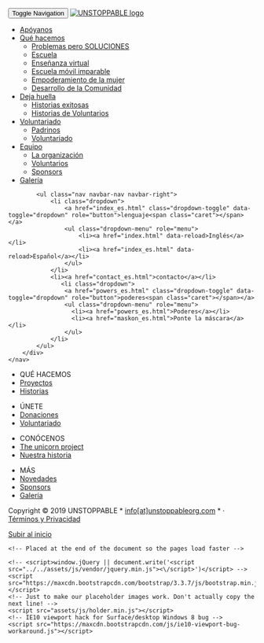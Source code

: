 <!DOCTYPE html>
<html lang="es">
<head>
  <meta charset="utf-8">
    <meta http-equiv="X-UA-Compatible" content="IE=edge">
    <meta name="viewport" content="width=device-width, initial-scale=1">
    <meta name="description" content="UNSTOPPABLE is a non-profit organization working in India aiming to bring education to remote areas and to the lowest castes. 100% of public donations go to teaching and women empowerment projects">
    <meta name="author" content="Neus Casajuana">
    <meta name="keywords" content="non-profit teaching India volunteering women-empowerment virtual-teaching volunteering">
    <link rel="icon" href="favicon/favicon_noBack/favicon-32x32.png">
  <title>UNSTOPPABLE</title>
<!-- Bootstrap core CSS -->
    <link rel="stylesheet" href="https://maxcdn.bootstrapcdn.com/bootstrap/3.3.7/css/bootstrap.min.css">
<!-- IE10 viewport hack for Surface/desktop Windows 8 bug -->
    <link href="https://maxcdn.bootstrapcdn.com/css/ie10-viewport-bug-workaround.css" rel="stylesheet">
<!--stylesheet-->
  <link href="assets/css/index.css" rel="stylesheet">
  <link href="assets/css/responsive.css" rel="stylesheet" media="screen and (max-width:768px)">
<!--fontAwesome/favicons-->
  <link rel="stylesheet" href="https://use.fontawesome.com/releases/v5.0.13/css/all.css" integrity="sha384-DNOHZ68U8hZfKXOrtjWvjxusGo9WQnrNx2sqG0tfsghAvtVlRW3tvkXWZh58N9jp" crossorigin="anonymous">
<!--FAVICONS-->
  <link rel="apple-touch-icon" sizes="180x180" href="favicon/favicon_noBack/apple-touch-icon.png">
  <link rel="icon" type="image/png" sizes="32x32" href="favicon/favicon_noBack/favicon-32x32.png">
  <link rel="icon" type="image/png" sizes="16x16" href="favicon/favicon_noBack/favicon-16x16.png">
  <link rel="manifest" href="favicon/favicon_noBack/site.webmanifest">
  <link rel="mask-icon" href="favicon/favicon_noBack/safari-pinned-tab.svg" color="#5bbad5">
  <meta name="msapplication-TileColor" content="#2b5797">
  <meta name="theme-color" content="#ffffff">
  <link href="https://fonts.googleapis.com/css?family=Raleway|Amatic+SC:400,700" rel="stylesheet">
  <script type="text/javascript" src="http://ajax.googleapis.com/ajax/libs/jquery/1.8.3/jquery.min.js"></script>
  <script type="text/javascript" src="assets/js/jquery.localize.js"></script>
</head>
<body>
<!-- NAVBAR
================================================== -->
<div class="navbar-wrapper"> 
  <div class="container-fluid">
    <nav class="navbar navbarHead navbar-default navbar-static-top" role="navigation">
      <div class="navbar-header">
        <button type="button" class="navbar-toggle collapsed" data-toggle="collapse" data-target="#navbar" aria-expanded="false" aria-controls="navbar">
          <span class="sr-only">Toggle Navigation</span>
          <span class="icon-bar"></span>
          <span class="icon-bar"></span>
          <span class="icon-bar"></span>
        </button>
        <a class="navbar-brand" href="index_es.html">
          <img id="brand-image" src="images/imparable_logo.png" alt="UNSTOPPABLE logo">
        </a>
      	</div>
      	<div id="navbar" class="navbar-collapse collapse">  
            <ul class="nav navbar-nav">
              <li><a href="support_es.html">Apóyanos</a></li>
              <li class="dropdown">
                <a href="projects_es.html" class="dropdown-toggle" data-toggle="dropdown" role="button" >Qué hacemos<span class="caret"></span></a>
                <ul class="dropdown-menu" role="menu">
                  <li ><a href="projects_es.html#needs">Problemas pero <span style="text-transform: uppercase;">soluciones</span></a></li>
                      <li><a href="projects_es.html#school">Escuela</a></li>
                      <li><a href="projects_es.html#virtualTeaching">Enseñanza virtual</a></li>
                      <li><a href="projects_es.html#mobileSchool">Escuela móvil imparable</a></li>
                      <li><a href="projects_es.html#womenEmp">Empoderamiento de la mujer</a></li>
                      <li><a href="projects_es.html#communityDev">Desarrollo de la Comunidad</a></li>
                </ul>
              </li>
              <li class="dropdown">
                <a href="impact_es.html" class="dropdown-toggle" data-toggle="dropdown" role="button">Deja huella<span class="caret"></span></a>
              <ul class="dropdown-menu" role="menu">
                      <li><a href="impact_es.html#successSories">Historias exitosas</a></li>
                      <li><a href="impact_es.html#volunteeringStories">Historias de Voluntarios</a></li>
                    </ul>
              </li>
              <li class="dropdown">
                <a href="volunteers_es.html" class="dropdown-toggle" data-toggle="dropdown" role="button">Voluntariado<span class="caret"></span></a>
                <ul class="dropdown-menu" role="menu">
                      <li><a href="volunteers_es.html#jobs">Padrinos</a></li>
                      <li><a href="volunteers_es.html#jobsVolunteers">Voluntariado</a></li>
                    </ul>
              </li>
              <li class="dropdown">
                    <a href="team_es.html" class="dropdown-toggle" data-toggle="dropdown" role="button">Equipo<span class="caret"></span></a>
                    <ul class="dropdown-menu" role="menu">
                        <li><a href="team_es.html#about-us">La organización</a></li>
                      <li><a href="team_es.html#volunteers">Voluntarios</a></li>
                      <li><a href="team_es.html#sponsors">Sponsors</a></li>
                    </ul>
                </li>
                <li><a href="gallery_es.html">Galería</a></li>
        	</ul>

	        <ul class="nav navbar-nav navbar-right">
	          	<li class="dropdown">
	              	<a href="index_es.html" class="dropdown-toggle" data-toggle="dropdown" role="button">lenguaje<span class="caret"></span></a>
	          		<ul class="dropdown-menu" role="menu">
	                	<li><a href="index.html" data-reload>Inglés</a></li>
	                	<li><a href="index_es.html" data-reload>Español</a></li>
	            	</ul>
	          	</li>
	            <li><a href="contact_es.html">contacto</a></li>
	               <li class="dropdown">
	                <a href="powers_es.html" class="dropdown-toggle" data-toggle="dropdown" role="button">poderes<span class="caret"></span></a>
	                <ul class="dropdown-menu" role="menu">
	                  <li><a href="powers_es.html">Poderes</a></li>
	                  <li><a href="maskon_es.html">Ponte la máscara</a></li>
	                </ul>
	            </li>
	        </ul>
        </div>  
    </nav>
  </div>
</div>



   <!-- FOOTER **************************-->  
<footer class="cw-footer no-top-border">
    <div class="footer-wrap container"> 
    <div class="cw-footer-top-row">
      <ul class="cw-footer-row-1 mx-auto col-md-3"> 
        <li class="cw-footer-header">QUÉ HACEMOS</li>
        <li>
          <a href="projects_es.html">Proyectos</a>
        </li>
        <li>
          <a href="impact_es.html">Historias</a>
        </li>
      </ul>
      <ul class="cw-footer-row-2 mx-auto col-md-3"> 
        <li class="cw-footer-header">ÚNETE</li>
        <li>
          <a href="support_es.html">Donaciones</a>
        </li>
        <li>
          <a href="volunteers_es.html#volunteering">Voluntariado</a>
        </li>
      </ul>
      <ul class="cw-footer-row-2 mx-auto col-md-3"> 
        <li class="cw-footer-header">CONÓCENOS</li>
        <li>
          <a href="team_es.html#unicornProject">The unicorn project</a>
        </li>
        <li>
          <a href="team_es.html#about-us">Nuestra historia</a>
        </li>
      </ul>
      <ul class="cw-footer-row-2 mx-auto col-md-3">
        <li class="cw-footer-header">MÁS</li>
        <li>
          <a href="impact_es.html#successStories">Novedades</a>
        </li>
        <li>
          <a href="team_es.html#sponsors">Sponsors</a>
        </li>
        <li>
          <a href="gallery_es.html">Galería</a>
        </li>
      </ul>
    </div>
    <div class="cw-footer-bottom-row">
      <p>Copyright &copy; 2019 UNSTOPPABLE * <a href="https://mail.google.com/mail/u/0/?view=cm&fs=1&tf=1&to=info@unstoppableorg.com" target="_blank"> info[at]unstoppableorg.com</a> * &middot; <a href="../docs/termsUNSTOPPABLE.pdf">Términos y Privacidad</a></p>
    </div>
    <div class="cw-footer-social-row mx-auto fa-2x">
      <a href="https://www.facebook.com/captain.able/">
        <i class="fab fa-facebook-square"></i>
      </a>
      <a href="https://www.instagram.com/captain.able">
        <i class="fab fa-instagram text-white"><span class="typo"> </span></i>
      </a>
      <a href="https://twitter.com/AbleCaptain">
        <i class="fab fa-twitter-square text-left text-white"><span class="typo"> </span></i>
      </a>
    </div>
    <p class="pull-right"><a href="#">Subir al inicio</a></p>
    </div> 
</footer>


 <!-- Bootstrap core JavaScript
    ================================================== -->
    <!-- Placed at the end of the document so the pages load faster -->
   <script src="https://ajax.googleapis.com/ajax/libs/jquery/3.3.1/jquery.min.js"></script>
    <!-- <script>window.jQuery || document.write('<script src="../../assets/js/vendor/jquery.min.js"><\/script>')</script> -->
    <script src="https://maxcdn.bootstrapcdn.com/bootstrap/3.3.7/js/bootstrap.min.js"></script>
    <!-- Just to make our placeholder images work. Don't actually copy the next line! -->
    <script src="assets/js/holder.min.js"></script>
    <!-- IE10 viewport hack for Surface/desktop Windows 8 bug -->
    <script src="https://maxcdn.bootstrapcdn.com/js/ie10-viewport-bug-workaround.js"></script>
</body>
</html>